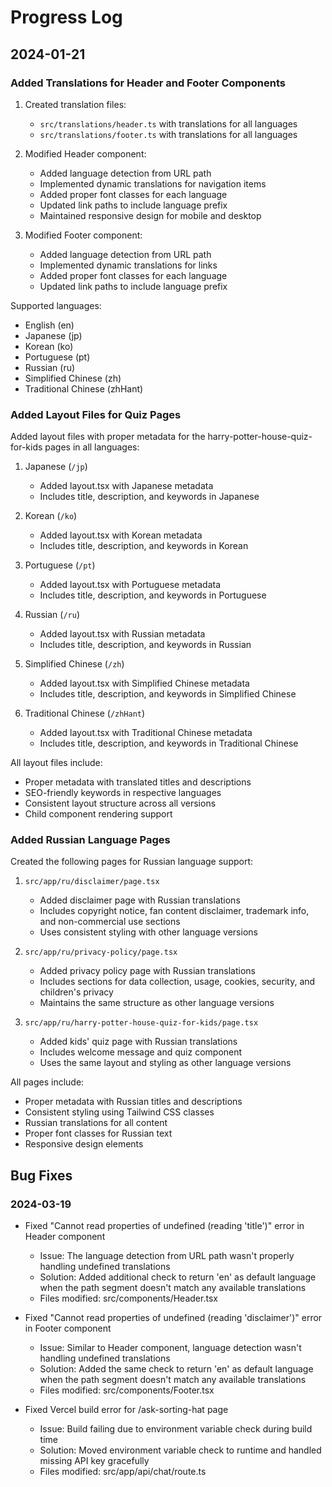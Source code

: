 # Progress Log

## 2024-01-21

### Added Translations for Header and Footer Components

1. Created translation files:
   - `src/translations/header.ts` with translations for all languages
   - `src/translations/footer.ts` with translations for all languages

2. Modified Header component:
   - Added language detection from URL path
   - Implemented dynamic translations for navigation items
   - Added proper font classes for each language
   - Updated link paths to include language prefix
   - Maintained responsive design for mobile and desktop

3. Modified Footer component:
   - Added language detection from URL path
   - Implemented dynamic translations for links
   - Added proper font classes for each language
   - Updated link paths to include language prefix

Supported languages:
- English (en)
- Japanese (jp)
- Korean (ko)
- Portuguese (pt)
- Russian (ru)
- Simplified Chinese (zh)
- Traditional Chinese (zhHant)

### Added Layout Files for Quiz Pages

Added layout files with proper metadata for the harry-potter-house-quiz-for-kids pages in all languages:

1. Japanese (`/jp`)
   - Added layout.tsx with Japanese metadata
   - Includes title, description, and keywords in Japanese

2. Korean (`/ko`)
   - Added layout.tsx with Korean metadata
   - Includes title, description, and keywords in Korean

3. Portuguese (`/pt`)
   - Added layout.tsx with Portuguese metadata
   - Includes title, description, and keywords in Portuguese

4. Russian (`/ru`)
   - Added layout.tsx with Russian metadata
   - Includes title, description, and keywords in Russian

5. Simplified Chinese (`/zh`)
   - Added layout.tsx with Simplified Chinese metadata
   - Includes title, description, and keywords in Simplified Chinese

6. Traditional Chinese (`/zhHant`)
   - Added layout.tsx with Traditional Chinese metadata
   - Includes title, description, and keywords in Traditional Chinese

All layout files include:
- Proper metadata with translated titles and descriptions
- SEO-friendly keywords in respective languages
- Consistent layout structure across all versions
- Child component rendering support

### Added Russian Language Pages

Created the following pages for Russian language support:

1. `src/app/ru/disclaimer/page.tsx`
   - Added disclaimer page with Russian translations
   - Includes copyright notice, fan content disclaimer, trademark info, and non-commercial use sections
   - Uses consistent styling with other language versions

2. `src/app/ru/privacy-policy/page.tsx`
   - Added privacy policy page with Russian translations
   - Includes sections for data collection, usage, cookies, security, and children's privacy
   - Maintains the same structure as other language versions

3. `src/app/ru/harry-potter-house-quiz-for-kids/page.tsx`
   - Added kids' quiz page with Russian translations
   - Includes welcome message and quiz component
   - Uses the same layout and styling as other language versions

All pages include:
- Proper metadata with Russian titles and descriptions
- Consistent styling using Tailwind CSS classes
- Russian translations for all content
- Proper font classes for Russian text
- Responsive design elements 

## Bug Fixes

### 2024-03-19
- Fixed "Cannot read properties of undefined (reading 'title')" error in Header component
  - Issue: The language detection from URL path wasn't properly handling undefined translations
  - Solution: Added additional check to return 'en' as default language when the path segment doesn't match any available translations
  - Files modified: src/components/Header.tsx 

- Fixed "Cannot read properties of undefined (reading 'disclaimer')" error in Footer component
  - Issue: Similar to Header component, language detection wasn't handling undefined translations
  - Solution: Added the same check to return 'en' as default language when the path segment doesn't match any available translations
  - Files modified: src/components/Footer.tsx 

- Fixed Vercel build error for /ask-sorting-hat page
  - Issue: Build failing due to environment variable check during build time
  - Solution: Moved environment variable check to runtime and handled missing API key gracefully
  - Files modified: src/app/api/chat/route.ts 